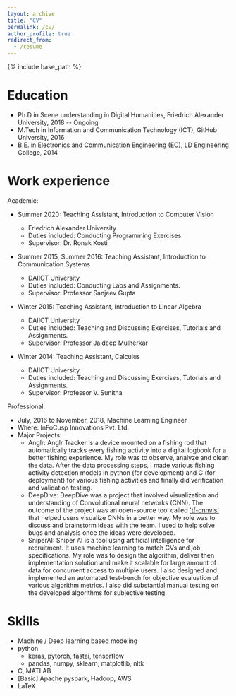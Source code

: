 ```yaml
---
layout: archive
title: "CV"
permalink: /cv/
author_profile: true
redirect_from:
  - /resume
---
```


{% include base_path %}

Education
======
* Ph.D in Scene understanding in Digital Humanities, Friedrich Alexander University, 2018 -- Ongoing
* M.Tech in Information and Communication Technology (ICT), GitHub University, 2016
* B.E. in Electronics and Communication Engineering (EC), LD Engineering College, 2014

Work experience
======

Academic:

* Summer 2020: Teaching Assistant, Introduction to Computer Vision
  * Friedrich Alexander University
  * Duties included: Conducting Programming Exercises
  * Supervisor: Dr. Ronak Kosti

* Summer 2015, Summer 2016: Teaching Assistant, Introduction to Communication Systems
  * DAIICT University
  * Duties included: Conducting Labs and Assignments.
  * Supervisor: Professor Sanjeev Gupta

* Winter 2015: Teaching Assistant, Introduction to Linear Algebra
  * DAIICT University
  * Duties included: Teaching and Discussing Exercises, Tutorials and Assignments.
  * Supervisor: Professor Jaideep Mulherkar

* Winter 2014: Teaching Assistant, Calculus
  * DAIICT University
  * Duties included: Teaching and Discussing Exercises, Tutorials and Assignments.
  * Supervisor: Professor V. Sunitha

Professional:

* July, 2016 to November, 2018, Machine Learning Engineer
* Where: InFoCusp Innovations Pvt. Ltd.
* Major Projects:
  * Anglr: Anglr Tracker is a device mounted on a fishing rod that automatically tracks every fishing
           activity into a digital logbook for a better fishing experience. My role was to observe,
           analyze and clean the data. After the data processing steps, I made various fishing activity
           detection models in python (for development) and C (for deployment) for various fishing
           activities and finally did verification and validation testing.
  * DeepDive: DeepDive was a project that involved visualization and understanding of Convolutional
              neural networks (CNN). The outcome of the project was an open-source tool called
              ['tf-cnnvis'](https://github.com/InFoCusp/tf_cnnvis) that helped users visualize CNNs in a
              better way. My role was to discuss and brainstorm ideas with the team. I used to help solve
              bugs and analysis once the ideas were developed.
  * SniperAI: Sniper AI is a tool using artificial intelligence for recruitment. It uses machine learning
              to match CVs and job specifications. My role was to design the algorithm, deliver then
              implementation solution and make it scalable for large amount of data for concurrent
              access to multiple users. I also designed and implemented an automated test-bench for
              objective evaluation of various algorithm metrics. I also did substantial manual testing
              on the developed algorithms for subjective testing.

Skills
======
* Machine / Deep learning based modeling
* python
  * keras, pytorch, fastai, tensorflow
  * pandas, numpy, sklearn, matplotlib, nltk
* C, MATLAB
* [Basic] Apache pyspark, Hadoop, AWS
* LaTeX

<!-- Publications
======
  <ul>{% for post in site.publications %}
    {% include archive-single-cv.html %}
  {% endfor %}</ul>

Talks
======
  <ul>{% for post in site.talks %}
    {% include archive-single-talk-cv.html %}
  {% endfor %}</ul>

Teaching
======
  <ul>{% for post in site.teaching %}
    {% include archive-single-cv.html %}
  {% endfor %}</ul> -->

<!-- Service and leadership
======
* Currently signed into 5 different slack teams -->
